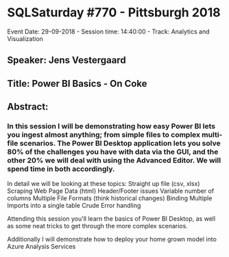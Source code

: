 # SQLSaturday #770 - Pittsburgh 2018
Event Date: 29-09-2018 - Session time: 14:40:00 - Track: Analytics and Visualization
## Speaker: Jens Vestergaard
## Title: Power BI Basics - On Coke
## Abstract:
### In this session I will be demonstrating how easy Power BI lets you ingest almost anything; from simple files to complex multi-file scenarios. The Power BI Desktop application lets you solve 80% of the challenges you have with data via the GUI, and the other 20% we will deal with using the Advanced Editor. We will spend time in both accordingly.

In detail we will be looking at these topics:
	Straight up file (csv, xlsx)
	Scraping Web Page Data (html)
	Header/Footer issues
	Variable number of columns
	Multiple File Formats (think historical changes)
	Binding Multiple Imports into a single table
	Crude Error handling
	
Attending this session you'll learn the basics of Power BI Desktop, as well as some neat tricks to get through the more complex scenarios. 

Additionally I will demonstrate how to deploy your home grown model into Azure Analysis Services

